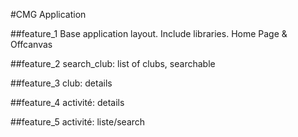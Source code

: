 #CMG Application

##feature_1
Base application layout. Include libraries. Home Page & Offcanvas

##feature_2
search_club: list of clubs, searchable

##feature_3
club: details

##feature_4
activité: details

##feature_5
activité: liste/search